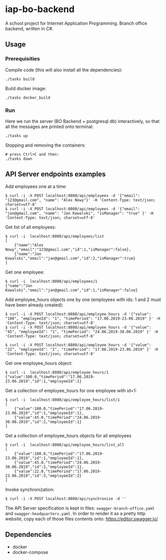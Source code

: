 # iap-bo-backend

A school project for Internet Application Programming.
Branch office backend, written in C#.

## Usage
### Prerequisities
Compile code (this will also install all the dependencies):
```
./tasks build
```

Build docker image:
```
./tasks docker_build
```

### Run

Here we run the server (BO Backend + postgresql db) interactively, so that all the messages are printed onto terminal:
```
./tasks up
```

Stopping and removing the containers:
```
# press Ctrl+C and then:
./tasks down
```

## API Server endpoints examples

Add employees one at a time:
```
$ curl -i -X POST localhost:8080/api/employees -d '{"email": "123@gmail.com", "name": "Alex Nowy"}' -H 'Content-Type: text/json; charset=utf-8'
$ curl -i -X POST localhost:8080/api/employees -d '{"email": "jan@gmail.com", "name": "Jan Kowalski", "isManager": "true" }' -H 'Content-Type: text/json; charset=utf-8'
```

Get list of all employees:
```
$ curl -i  localhost:8080/api/employees/list
[
    {"name":"Alex Nowy","email":"123@gmail.com","id":1,"isManager":false},
    {"name":"Jan Kowalski","email":"jan@gmail.com","id":2,"isManager":true}
]
```

Get one employee:
```
$ curl -i  localhost:8080/api/employees/1
{"name":"Jan Kowalski","email":"jan@gmail.com","id":1,"isManager":false}
```

Add employee_hours objects one by one (employees with ids: 1 and 2 must have been already created):
```
$ curl -i -X POST localhost:8080/api/employee_hours -d '{"value": "100", "employeeId": "1", "timePeriod": "17.06.2019-23.06.2019" }' -H 'Content-Type: text/json; charset=utf-8'
$ curl -i -X POST localhost:8080/api/employee_hours -d '{"value": "45", "employeeId": "1", "timePeriod": "24.06.2019-30.06.2019" }' -H 'Content-Type: text/json; charset=utf-8'

$ curl -i -X POST localhost:8080/api/employee_hours -d '{"value": "22", "employeeId": "2", "timePeriod": "17.06.2019-23.06.2019" }' -H 'Content-Type: text/json; charset=utf-8'
```

Get one employee_hours object:
```
$ curl -i  localhost:8080/api/employee_hours/1
{"value":100.0,"timePeriod":"17.06.2019-23.06.2019","id":1,"employeeId":1}
```

Get a collection of employee_hours for one employee with id=1:
```
$ curl -i  localhost:8080/api/employee_hours/list/1
[
    {"value":100.0,"timePeriod":"17.06.2019-23.06.2019","id":1,"employeeId":1},
    {"value":45.0,"timePeriod":"24.06.2019-30.06.2019","id":2,"employeeId":1}
]
```
Get a collection of employee_hours objects for all employees
```
$ curl -i  localhost:8080/api/employee_hours/list_all
[
    {"value":100.0,"timePeriod":"17.06.2019-23.06.2019","id":1,"employeeId":1},
    {"value":45.0,"timePeriod":"24.06.2019-30.06.2019","id":2,"employeeId":1},
    {"value":22.0,"timePeriod":"17.06.2019-23.06.2019","id":3,"employeeId":2}
]
```

Invoke synchronization:
```
$ curl -i -X POST localhost:8080/api/synchronize -d ''
```


The API Server specification is kept in files: `swagger-branch-office.yaml` and `swagger-headquarters.yaml`.
In order to render it as a pretty http website, copy each of those files contents onto: https://editor.swagger.io/


## Dependencies
* docker
* docker-compose
